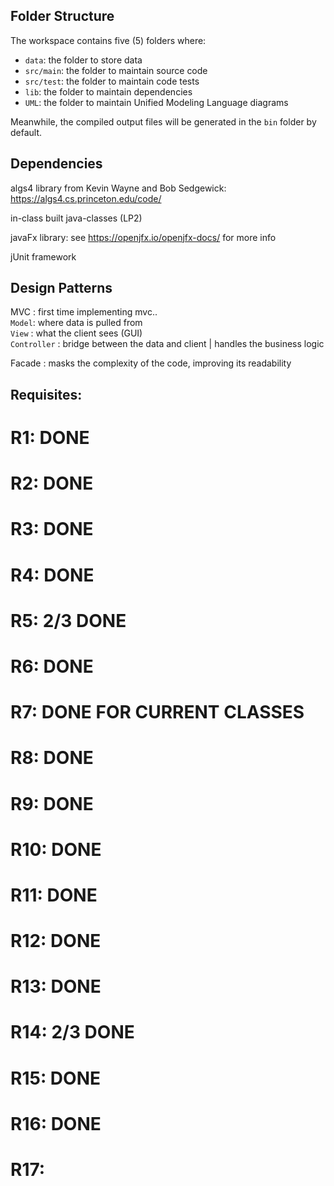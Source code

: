 ## Folder Structure

The workspace contains five (5) folders where:

- `data`: the folder to store data
- `src/main`: the folder to maintain source code
- `src/test`: the folder to maintain code tests
- `lib`: the folder to maintain dependencies
- `UML`: the folder to maintain Unified Modeling Language diagrams

Meanwhile, the compiled output files will be generated in the `bin` folder by default.

## Dependencies

algs4 library from Kevin Wayne and Bob Sedgewick: https://algs4.cs.princeton.edu/code/


in-class built java-classes (LP2)


javaFx library: see https://openjfx.io/openjfx-docs/ for more info


jUnit framework

## Design Patterns

MVC : first time implementing mvc..  
        `Model`: where data is pulled from  
        `View` : what the client sees (GUI)  
        `Controller` : bridge between the data and client | handles the business logic  

Facade : masks the complexity of the code, improving its readability  

## Requisites:

# R1: DONE
# R2: DONE
# R3: DONE
# R4: DONE
# R5: 2/3 DONE
# R6: DONE
# R7: DONE FOR CURRENT CLASSES
# R8: DONE
# R9: DONE
# R10: DONE
# R11: DONE
# R12: DONE
# R13: DONE
# R14: 2/3 DONE
# R15: DONE
# R16: DONE
# R17: 
